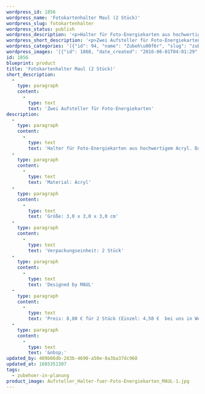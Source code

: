 ```yaml
---
wordpress_id: 1856
wordpress_name: 'Fotokartenhalter Maul (2 Stück)'
wordpress_slug: fotokartenhalter
wordpress_status: publish
wordpress_description: '<p>Halter für Foto-Energiekarten aus hochwertigem Acryl. Das ausgewogene und funktionale Design bieten für uns die optisch ansprechendste Möglichkeit, unsere Foto-Energiekarten aufzustellen. Das anspruchsvolle Fertigungsverfahren sichert lange Lebensdauer und hohe Stabilität.</p><p>Material: Acryl<br />Größe: 3,0 x 3,0 x 3,0 cm<br />Verpackungseinheit: 2 Stück<br />Designed by MAUL<br />Preis: 8,80 € für 2 Stück (Einzel: 4,50 €  bei uns in Weilheim erhältlich)</p><p>&nbsp;</p>'
wordpress_short_description: '<p>Zwei Aufsteller für Foto-Energiekarten</p>'
wordpress_categories: '[{"id": 94, "name": "Zubeh\u00f6r", "slug": "zubehoer-in-planung"}]'
wordpress_images: '[{"id": 1868, "date_created": "2016-06-01T04:01:29", "date_created_gmt": "2016-06-01T00:01:29", "date_modified": "2016-06-01T04:01:29", "date_modified_gmt": "2016-06-01T00:01:29", "src": "https://my.feenbaum.de/wp-content/uploads/2016/06/Aufsteller_Halter-fuer-Foto-Energiekarten_MAUL-1.jpg", "name": "Aufsteller_Halter fuer Foto-Energiekarten_MAUL 1", "alt": ""}, {"id": 1869, "date_created": "2016-06-01T04:01:30", "date_created_gmt": "2016-06-01T00:01:30", "date_modified": "2016-06-01T04:01:30", "date_modified_gmt": "2016-06-01T00:01:30", "src": "https://my.feenbaum.de/wp-content/uploads/2016/06/Aufsteller_Halter-fuer-Foto-Energiekarten_MAUL-2.jpg", "name": "Aufsteller_Halter fuer Foto-Energiekarten_MAUL 2", "alt": ""}]'
id: 1856
blueprint: product
title: 'Fotokartenhalter Maul (2 Stück)'
short_description:
  -
    type: paragraph
    content:
      -
        type: text
        text: 'Zwei Aufsteller für Foto-Energiekarten'
description:
  -
    type: paragraph
    content:
      -
        type: text
        text: 'Halter für Foto-Energiekarten aus hochwertigem Acryl. Das ausgewogene und funktionale Design bieten für uns die optisch ansprechendste Möglichkeit, unsere Foto-Energiekarten aufzustellen. Das anspruchsvolle Fertigungsverfahren sichert lange Lebensdauer und hohe Stabilität.'
  -
    type: paragraph
    content:
      -
        type: text
        text: 'Material: Acryl'
  -
    type: paragraph
    content:
      -
        type: text
        text: 'Größe: 3,0 x 3,0 x 3,0 cm'
  -
    type: paragraph
    content:
      -
        type: text
        text: 'Verpackungseinheit: 2 Stück'
  -
    type: paragraph
    content:
      -
        type: text
        text: 'Designed by MAUL'
  -
    type: paragraph
    content:
      -
        type: text
        text: 'Preis: 8,80 € für 2 Stück (Einzel: 4,50 €  bei uns in Weilheim erhältlich)'
  -
    type: paragraph
    content:
      -
        type: text
        text: '&nbsp;'
updated_by: 489b06db-283b-4690-a50e-8a3ba37dc968
updated_at: 1685351307
tags:
  - zubehoer-in-planung
product_image: Aufsteller_Halter-fuer-Foto-Energiekarten_MAUL-1.jpg
---
```

